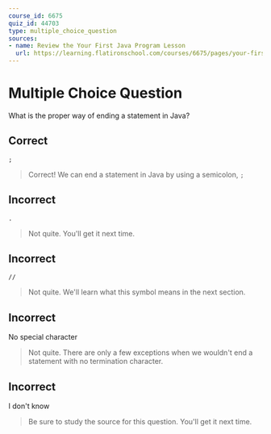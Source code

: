 ```yaml
---
course_id: 6675
quiz_id: 44703
type: multiple_choice_question
sources:
- name: Review the Your First Java Program Lesson
  url: https://learning.flatironschool.com/courses/6675/pages/your-first-java-program?module_item_id=533223
---
```


# Multiple Choice Question

What is the proper way of ending a statement in Java?

## Correct

`;`

> Correct! We can end a statement in Java by using a semicolon, `;`

## Incorrect

`.`

> Not quite. You'll get it next time.

## Incorrect

`//`

> Not quite. We'll learn what this symbol means in the next section.

## Incorrect

No special character

> Not quite. There are only a few exceptions when we wouldn't end a
> statement with no termination character.

## Incorrect

I don't know

> Be sure to study the source for this question. You'll get it next time.
